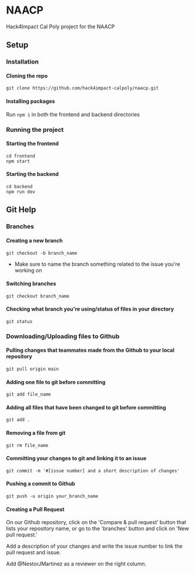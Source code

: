 # NAACP

Hack4Impact Cal Poly project for the NAACP

## Setup

### Installation

#### Cloning the repo

`git clone https://github.com/hack4impact-calpoly/naacp.git`

#### Installing packages

Run `npm i` in both the frontend and backend directories

### Running the project

#### Starting the frontend

```Unix
cd frontend
npm start
```

#### Starting the backend

```uUnix
cd backend
npm run dev
```

## Git Help

### Branches

#### Creating a new branch

`git checkout -b branch_name`

- Make sure to name the branch something related to the issue you're working on

#### Switching branches

`git checkout branch_name`

#### Checking what branch you're using/status of files in your directory

`git status`

### Downloading/Uploading files to Github

#### Pulling changes that teammates made from the Github to your local repository

`git pull origin main`

#### Adding one file to git before committing

`git add file_name`

#### Adding all files that have been changed to git before committing

`git add .`

#### Removing a file from git

`git rm file_name`

#### Committing your changes to git and linking it to an issue

`git commit -m '#[issue number] and a short description of changes'`

#### Pushing a commit to Github

`git push -u origin your_branch_name`

#### Creating a Pull Request

On our Github repository, click on the 'Compare & pull request' button that lists your repository name, or go to the 'branches' button and click on 'New pull request.'

Add a description of your changes and write the issue number to link the pull request and issue.

Add @NestorJMartinez as a reviewer on the right column.

